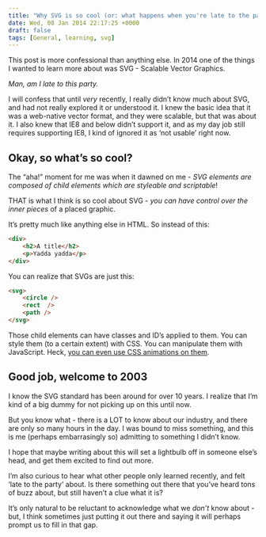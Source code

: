 ```yaml
---
title: "Why SVG is so cool (or: what happens when you're late to the party on something)"
date: Wed, 08 Jan 2014 22:17:25 +0000
draft: false
tags: [General, learning, svg]
---
```


This post is more confessional than anything else. In 2014 one of the things I wanted to learn more about was SVG - Scalable Vector Graphics.

_Man, am I late to this party._

I will confess that until _very_ recently, I really didn’t know much about SVG, and had not really explored it or understood it. I knew the basic idea that it was a web-native vector format, and they were scalable, but that was about it. I also knew that IE8 and below didn’t support it, and as my day job still requires supporting IE8, I kind of ignored it as ‘not usable’ right now.

## Okay, so what’s so cool?

The “aha!” moment for me was when it dawned on me - _SVG elements are composed of child elements which are styleable and scriptable_!

THAT is what I think is so cool about SVG - _you can have control over the inner pieces_ of a placed graphic.

It’s pretty much like anything else in HTML. So instead of this:

```html
<div>
    <h2>A title</h2>
    <p>Yadda yadda</p>
</div>
```

You can realize that SVGs are just this:

```html
<svg>
    <circle />
    <rect  />
    <path />
</svg>
```

Those child elements can have classes and ID’s applied to them. You can style them (to a certain extent) with CSS. You can manipulate them with JavaScript. Heck, [you can even use CSS animations on them](https://codepen.io/chippper/full/vBxEm).

## Good job, welcome to 2003

I know the SVG standard has been around for over 10 years. I realize that I’m kind of a big dummy for not picking up on this until now.

But you know what - there is a LOT to know about our industry, and there are only so many hours in the day. I was bound to miss something, and this is me (perhaps embarrasingly so) admitting to something I didn’t know.

I hope that maybe writing about this will set a lightbulb off in someone else’s head, and get them excited to find out more.

I’m also curious to hear what other people only learned recently, and felt ‘late to the party’ about. Is there something out there that you’ve heard tons of buzz about, but still haven’t a clue what it is?

It’s only natural to be reluctant to acknowledge what we _don’t_ know about - but, I think sometimes just putting it out there and saying it will perhaps prompt us to fill in that gap.
